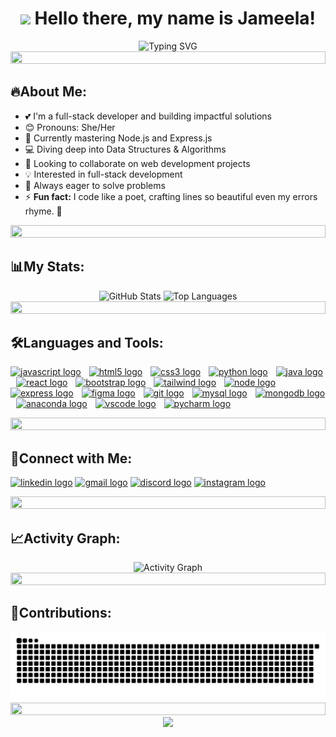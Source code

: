 # <div align="center"><img src="https://media.giphy.com/media/hvRJCLFzcasrR4ia7z/giphy.gif" width="30"> Hello there, my name is Jameela!</div>

<div align="center">
  <img src="https://readme-typing-svg.herokuapp.com?font=Comfortaa&weight=600&size=28&pause=1000&color=008080&center=true&vCenter=true&random=false&width=435&lines=Full-Stack+Developer;AI+Enthusiast;Creative+Coder;Lifelong+Learner" alt="Typing SVG" />
  <br>
  <img src="https://i.imgur.com/dBaSKWF.gif" height="20" width="100%">
</div>

## 🔥About Me:
- 💕 I'm a full-stack developer and building impactful solutions  
- 😊 Pronouns: She/Her  
- 🌱 Currently mastering Node.js and Express.js  
- 💻 Diving deep into Data Structures & Algorithms  
- 🚀 Looking to collaborate on web development projects  
- 💡 Interested in full-stack development
- 🎯 Always eager to solve problems  
- ⚡ <b>Fun fact:</b> I code like a poet, crafting lines so beautiful even my errors rhyme. 🌟


<div align="center">
  <img src="https://i.imgur.com/dBaSKWF.gif" height="20" width="100%">
</div>

###

## 📊My Stats:
<div align="center">
  <img src="https://github-readme-stats.vercel.app/api?username=jameelaaaa&show_icons=true&theme=tokyonight&title_color=008080&icon_color=008080&hide_border=true&count_private=true" height="175" alt="GitHub Stats"/>
  <img src="https://github-readme-stats.vercel.app/api/top-langs/?username=jameelaaaa&theme=tokyonight&title_color=008080&hide_border=true&layout=compact" height="175" alt="Top Languages"/>
</div>

<div align="center">
  <img src="https://i.imgur.com/dBaSKWF.gif" height="20" width="100%">
</div>

###

<div align="left">

## 🛠️Languages and Tools:
<a href="https://developer.mozilla.org/en-US/docs/Web/JavaScript"><img src="https://skillicons.dev/icons?i=js" height="34" alt="javascript logo"  /></a>
<img width="5" />
<a href="https://developer.mozilla.org/en-US/docs/Web/HTML"><img src="https://skillicons.dev/icons?i=html" height="34" alt="html5 logo"  /></a>
<img width="5" />
<a href="https://developer.mozilla.org/en-US/docs/Web/CSS"><img src="https://skillicons.dev/icons?i=css" height="34" alt="css3 logo"  /></a>
<img width="5" />
<a href="https://www.python.org/doc/"><img src="https://skillicons.dev/icons?i=python" height="34" alt="python logo"  /></a>
<img width="5" />
<a href="https://docs.oracle.com/en/java/"><img src="https://skillicons.dev/icons?i=java" height="34" alt="java logo"  /></a>
<img width="5" />
<a href="https://react.dev/"><img src="https://skillicons.dev/icons?i=react" height="34" alt="react logo"  /></a>
<img width="5" />
<a href="https://getbootstrap.com/docs/5.0/getting-started/introduction/"><img src="https://skillicons.dev/icons?i=bootstrap" height="34" alt="bootstrap logo"  /></a>
<img width="5" />
<a href="https://v2.tailwindcss.com/docs"><img src="https://skillicons.dev/icons?i=tailwind" height="34" alt="tailwind logo"  /></a>
<img width="5" />
<a href="https://nodejs.org/api/all.html"><img src="https://skillicons.dev/icons?i=nodejs" height="34" alt="node logo"  /></a>
<img width="5" />
<a href="https://expressjs.com/en/guide/routing.html"><img src="https://skillicons.dev/icons?i=express" height="34" alt="express logo"  /></a>
<img width="5" />
<a href="https://help.figma.com/hc/en-us"><img src="https://skillicons.dev/icons?i=figma" height="34" alt="figma logo"  /></a>
<img width="5" />
<a href="https://git-scm.com/doc"><img src="https://skillicons.dev/icons?i=git" height="34" alt="git logo"  /></a>
<img width="5" />
<a href="https://dev.mysql.com/doc/"><img src="https://skillicons.dev/icons?i=mysql" height="34" alt="mysql logo"  /></a>
<img width="5" />
<a href="https://www.mongodb.com/docs/"><img src="https://skillicons.dev/icons?i=mongodb" height="34" alt="mongodb logo"  /></a>
<img width="5" />
<a href="https://docs.anaconda.com/"><img src="https://skillicons.dev/icons?i=anaconda" height="34" alt="anaconda logo"  /></a>
<img width="5" />
<a href="https://code.visualstudio.com/Docs"><img src="https://skillicons.dev/icons?i=vscode" height="34" alt="vscode logo"  /></a>
<img width="5" />
<a href="https://www.jetbrains.com/help/pycharm/quick-start-guide.htm"><img src="https://skillicons.dev/icons?i=pycharm" height="34" alt="pycharm logo"  /></a>
</div>

<div align="center">
  <img src="https://i.imgur.com/dBaSKWF.gif" height="20" width="100%">
</div>

###

<div align="left">

## 🤝Connect with Me:
<a href="https://www.linkedin.com/in/jameela-banu-184a6028b/"><img src="https://img.icons8.com/?size=100&id=13930&format=png&color=000000" height="40" alt="linkedin logo"  /></a>
<a href="mailto:jameelaa2303@gmail.com"><img src="https://img.icons8.com/?size=100&id=qyRpAggnV0zH&format=png&color=000000" height="40" alt="gmail logo" /></a>
<a href="https://discord.com/users/1223194933444350063"><img src="https://img.icons8.com/?size=100&id=M725CLW4L7wE&format=png&color=000000" height="40" alt="discord logo"  /></a>
<a href=""><img src="https://img.icons8.com/?size=100&id=Xy10Jcu1L2Su&format=png&color=000000" height="40" alt="instagram logo"  /></a>
</div>

<div align="center">
  <img src="https://i.imgur.com/dBaSKWF.gif" height="20" width="100%">
</div>

###

## <div align="left">📈Activity Graph:</div>

<div align="center">
  <img alt="Activity Graph" src="https://github-readme-activity-graph.vercel.app/graph?username=jameelaaaa&theme=react-dark&color=008080&line=008080&point=008080&hide_border=true" />
</div>

<div align="center">
  <img src="https://i.imgur.com/dBaSKWF.gif" height="20" width="100%">
</div>

## <div align="left">🐍Contributions:</div>

<div align="center">
 <img src="https://raw.githubusercontent.com/jameelaaaa/jameelaaaa/output/snake.svg" alt="Snake animation" />
</div>

<div align="center">
  <img src="https://i.imgur.com/dBaSKWF.gif" height="20" width="100%">
</div>

<div align="center">
  <img src="https://raw.githubusercontent.com/BrunnerLivio/brunnerlivio/master/images/marquee.svg" />
</div>
